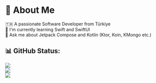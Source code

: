 # 💫 About Me
🇹🇷 A passionate Software Developer from Türkiye<br>🏢 I'm currently learning Swift and SwiftUI<br>💬 Ask me about Jetpack Compose and Kotlin (Ktor, Koin, KMongo etc.)</br>

## 📊 GitHub Status:
![](https://github-readme-stats.vercel.app/api?username=furkanayaz&theme=tokyonight&hide_border=false&include_all_commits=false&count_private=false)<br/>
![](https://github-readme-streak-stats.herokuapp.com/?user=furkanayaz&theme=tokyonight&hide_border=false)<br/>
![](https://github-readme-stats.vercel.app/api/top-langs/?username=furkanayaz&theme=tokyonight&hide_border=false&include_all_commits=true&count_private=false&layout=compact)
